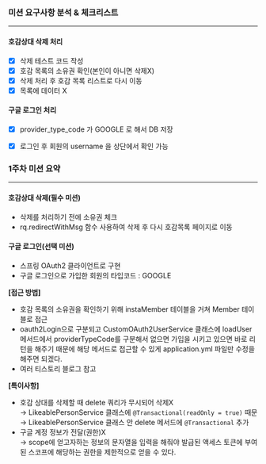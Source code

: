 ### 미션 요구사항 분석 & 체크리스트

---
#### 호감상대 삭제 처리
- [x] 삭제 테스트 코드 작성
- [x] 호감 목록의 소유권 확인(본인이 아니면 삭제X)
- [x] 삭제 처리 후 호감 목록 리스트로 다시 이동
- [x] 목록에 데이터 X

#### 구글 로그인 처리
- [x] provider_type_code 가 GOOGLE 로 해서 DB 저장
- [x] 로그인 후 회원의 username 을 상단에서 확인 가능


### 1주차 미션 요약

---
#### 호감상대 삭제(필수 미션)
- 삭제를 처리하기 전에 소유권 체크
- rq.redirectWithMsg 함수 사용하여 삭제 후 다시 호감목록 페이지로 이동

#### 구글 로그인(선택 미션)
- 스프링 OAuth2 클라이언트로 구현
- 구글 로그인으로 가입한 회원의 타입코드 : GOOGLE


**[접근 방법]**
- 호감 목록의 소유권을 확인하기 위해 instaMember 테이블을 거쳐 Member 테이블로 접근
- oauth2Login으로 구분되고 CustomOAuth2UserService 클래스에 loadUser 메서드에서 providerTypeCode를 구분해서 없으면 가입을 시키고 있으면 
바로 리턴을 해주기 때문에 해당 메서드로 접근할 수 있게 application.yml 파일만 수정을 해주면 되겠다.
- 여러 티스토리 블로그 참고



**[특이사항]**
- 호감 상대를 삭제할 때 delete 쿼리가 무시되어 삭제X
 <br/>&rarr; LikeablePersonService 클래스에 `@Transactional(readOnly = true)`
때문
 <br/>&rarr; LikeablePersonService 클래스 안 delete 메서드에 `@Transactional` 추가
- 구글 계정 정보가 전달(권한)X
 <br/>&rarr; scope에 얻고자하는 정보의 문자열을 입력을 해줘야 발급된 
액세스 토큰에 부여된 스코프에 해당하는 권한을 제한적으로 얻을 수 있다.